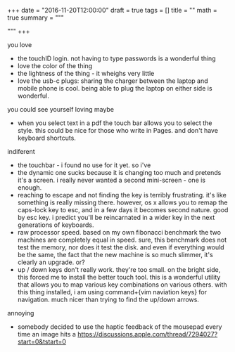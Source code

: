 +++
date = "2016-11-20T12:00:00"
draft = true
tags = []
title = ""
math = true
summary = """


"""
+++


you love
- the touchID login. not having to type passwords is 
a wonderful thing
- love the color of the thing
- the lightness of the thing - it wheighs very little
- love the usb-c plugs: sharing the 
charger between the laptop and mobile phone is cool. 
being able to plug the laptop on either side is wonderful. 

you could see yourself loving maybe
- when you select text in a pdf the touch bar allows 
you to select the style. this could be nice for those
who write in Pages. and don't have keyboard shortcuts.

indiferent
- the touchbar - i found no use for it yet. so i've 
- the dynamic one sucks because it is changing too 
much and pretends it's a screen. i really never 
wanted a second mini-screen - one is enough. 
- reaching to escape and not finding the key is 
terribly frustrating. it's like something is really
missing there. however, os x allows you to remap the
caps-lock key to esc, and in a few days it becomes
second nature. good by esc key. i predict you'll be
reincarnated in a wider key in the next generations 
of keyboards.
- raw processor speed. based on my own fibonacci benchmark
the two machines are completely equal in speed. sure, this
benchmark does not test the memory, nor does it test the 
disk. and even if everything would be the same, the fact
that the new machine is so much slimmer, it's clearly an 
upgrade. or?
- up / down keys don't really work. they're too small. 
on the bright side, this forced me to install the better
touch tool. this is a wonderful utility that allows you 
to map various key combinations on various others. 
with this thing installed, i am using command+{vim 
naviation keys} for navigation. much nicer than trying 
to find the up/down arrows.

annoying
- somebody decided to use the haptic feedback of the mousepad
every time an image hits a 
https://discussions.apple.com/thread/7294027?start=0&tstart=0



